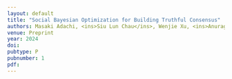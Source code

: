 ```yaml
---
layout: default
title: "Social Bayesian Optimization for Building Truthful Consensus"
authors: Masaki Adachi, <ins>Siu Lun Chau</ins>, Wenjie Xu, <ins>Anurag Singh</ins>, Michael A Osborne, <ins>Krikamol Muandet</ins>
venue: Preprint
year: 2024
doi: 
pubtype: P
pubnumber: 1
pdf: 
---
```

